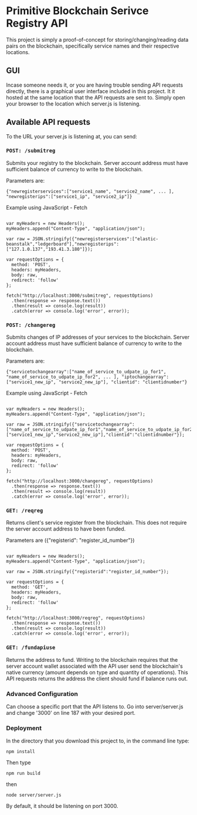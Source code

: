 # Primitive Blockchain Serivce Registry API

This project is simply a proof-of-concept for storing/changing/reading data pairs on the blockchain, specifically service names and their respective locations.

## GUI

Incase someone needs it, or you are having trouble sending API requests directly, there is a graphical user interface included in this project. It it hosted at the same location that the API requests are sent to. Simply open your browser to the location which server.js is listening.

## Available API requests

To the URL your server.js is listening at, you can send:

### `POST: /submitreg`

Submits your registry to the blockchain.
Server account address must have sufficient balance of currency to write to the blockchain.

Parameters are: 
````
{"newregisterservices":["service1_name", "service2_name", ... ], "newregisterips":["service1_ip", "service2_ip"]}
````

Example using JavaScript - Fetch

```

var myHeaders = new Headers();
myHeaders.append("Content-Type", "application/json");

var raw = JSON.stringify({"newregisterservices":["elastic-beanstalk","ledgerboard"],"newregisterips":["127.1.0.137","193.41.3.180"]});

var requestOptions = {
  method: 'POST',
  headers: myHeaders,
  body: raw,
  redirect: 'follow'
};

fetch("http://localhost:3000/submitreg", requestOptions)
  .then(response => response.text())
  .then(result => console.log(result))
  .catch(error => console.log('error', error));

```

 ### `POST: /changereg`

Submits changes of IP addresses of your services to the blockchain.
Server account address must have sufficient balance of currency to write to the blockchain.

Parameters are: 
```
{"servicetochangearray":["name_of_service_to_udpate_ip_for1", "name_of_service_to_udpate_ip_for2", ... ], "iptochangearray":["service1_new_ip", "service2_new_ip"], "clientid": "clientidnumber"}
```

Example using JavaScript - Fetch

```

var myHeaders = new Headers();
myHeaders.append("Content-Type", "application/json");

var raw = JSON.stringify({"servicetochangearray":["name_of_service_to_udpate_ip_for1","name_of_service_to_udpate_ip_for2"],"iptochangearray":["service1_new_ip","service2_new_ip"],"clientid":"clientidnumber"});

var requestOptions = {
  method: 'POST',
  headers: myHeaders,
  body: raw,
  redirect: 'follow'
};

fetch("http://localhost:3000/changereg", requestOptions)
  .then(response => response.text())
  .then(result => console.log(result))
  .catch(error => console.log('error', error));

```

### `GET: /reqreg`

Returns client's service register from the blockchain.
This does not require the server account address to have been funded.

Parameters are ({"registerid": "register_id_number"})

```

var myHeaders = new Headers();
myHeaders.append("Content-Type", "application/json");

var raw = JSON.stringify({"registerid":"register_id_number"});

var requestOptions = {
  method: 'GET',
  headers: myHeaders,
  body: raw,
  redirect: 'follow'
};

fetch("http://localhost:3000/reqreg", requestOptions)
  .then(response => response.text())
  .then(result => console.log(result))
  .catch(error => console.log('error', error));

  ```

### `GET: /fundapiuse`

Returns the address to fund. Writing to the blockchain requires that the server account wallet associated with the API user send the blockchain's native currency (amount depends on type and quantity of operations). This API requests returns the address the client should fund if balance runs out.


### Advanced Configuration

Can choose a specific port that the API listens to. Go into server/server.js and change '3000' on line 187 with your desired port.

### Deployment

In the directory that you download this project to, in the command line type:
```
npm install
```
Then type 
```
npm run build
```
then
```
node server/server.js
```
By default, it should be listening on port 3000.

